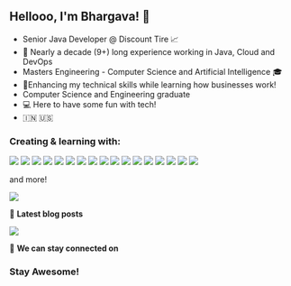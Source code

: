 ## Hellooo, I'm Bhargava! 👋

- Senior Java Developer @ Discount Tire 📈
- 💪 Nearly a decade (9+) long experience working in Java, Cloud and DevOps
- Masters Engineering - Computer Science and Artificial Intelligence 🎓
- 🌱Enhancing my technical skills while learning how businesses work!
- Computer Science and Engineering graduate 
- 💻 Here to have some fun with tech!
-  🇮🇳 🇺🇸


### Creating & learning with:

![](https://img.shields.io/badge/Java-informational?style=flat&logo=<LOGO_NAME>&logoColor=white&color=1E90FF)
![](https://img.shields.io/badge/Python-informational?style=flat&logo=<LOGO_NAME>&logoColor=white&color=120A8F)
![](https://img.shields.io/badge/C-informational?style=flat&logo=<LOGO_NAME>&logoColor=white&color=3299CC)
![](https://img.shields.io/badge/SQL-informational?style=flat&logo=<LOGO_NAME>&logoColor=white&color=008080)
![](https://img.shields.io/badge/AWS-informational?style=flat&logo=<LOGO_NAME>&logoColor=white&color=008080)
![](https://img.shields.io/badge/PowerBI-informational?style=flat&logo=<LOGO_NAME>&logoColor=white&color=3299CC)
![](https://img.shields.io/badge/Tableau-informational?style=flat&logo=<LOGO_NAME>&logoColor=white&color=3299CC)
![](https://img.shields.io/badge/Html-informational?style=flat&logo=<LOGO_NAME>&logoColor=white&color=120A8F)
![](https://img.shields.io/badge/CSS-informational?style=flat&logo=<LOGO_NAME>&logoColor=white&color=3299CC)
![](https://img.shields.io/badge/Angular-informational?style=flat&logo=<LOGO_NAME>&logoColor=white&color=1E90FF)
![](https://img.shields.io/badge/Vue.js-informational?style=flat&logo=<LOGO_NAME>&logoColor=white&color=008080)
![](https://img.shields.io/badge/TypeScript-informational?style=flat&logo=<LOGO_NAME>&logoColor=white&color=3299CC)
![](https://img.shields.io/badge/Spring-informational?style=flat&logo=<LOGO_NAME>&logoColor=white&color=120A8F)
![](https://img.shields.io/badge/Docker-informational?style=flat&logo=<LOGO_NAME>&logoColor=white&color=1E90FF)
![](https://img.shields.io/badge/Kafka-informational?style=flat&logo=<LOGO_NAME>&logoColor=white&color=120A8F)
![](https://img.shields.io/badge/Kubernetes-informational?style=flat&logo=<LOGO_NAME>&logoColor=white&color=008080)
![](https://img.shields.io/badge/Jenkins-informational?style=flat&logo=<LOGO_NAME>&logoColor=white&color=3299CC)


and more!

<a href = "https://medium.com/@bargava.b65" target="_blank" rel="noopener noreferrer"><img src="https://img.icons8.com/color/48/000000/medium-monogram.png"/></a> 


📕 **Latest blog posts**
  
<a href = "https://www.linkedin.com/in/bhargava-s-excel/" target="_blank" rel="noopener noreferrer"><img src="https://img.icons8.com/color/48/000000/linkedin.png"/></a> 


🤝 **We can stay connected on**


### **Stay Awesome!**

